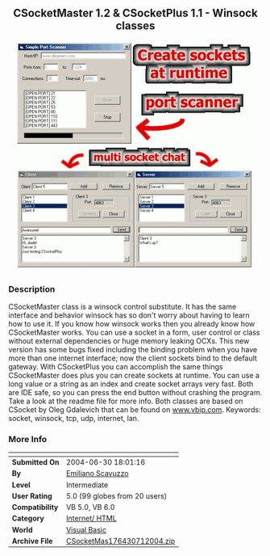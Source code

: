 ﻿<div align="center">

## CSocketMaster 1\.2 & CSocketPlus 1\.1 \- Winsock classes

<img src="PIC20047105034913.gif">
</div>

### Description

CSocketMaster class is a winsock control substitute. It has the same interface and behavior winsock has so don't worry about having to learn how to use it. If you know how winsock works then you already know how CSocketMaster works. You can use a socket in a form, user control or class without external dependencies or huge memory leaking OCXs. This new version has some bugs fixed including the binding problem when you have more than one internet interface; now the client sockets bind to the default gateway. With CSocketPlus you can accomplish the same things CSocketMaster does plus you can create sockets at runtime. You can use a long value or a string as an index and create socket arrays very fast. Both are IDE safe, so you can press the end button without crashing the program. Take a look at the readme file for more info. Both classes are based on CSocket by Oleg Gdalevich that can be found on www.vbip.com. Keywords: socket, winsock, tcp, udp, internet, lan.
 
### More Info
 


<span>             |<span>
---                |---
**Submitted On**   |2004-06-30 18:01:16
**By**             |[Emiliano Scavuzzo](https://github.com/Planet-Source-Code/PSCIndex/blob/master/ByAuthor/emiliano-scavuzzo.md)
**Level**          |Intermediate
**User Rating**    |5.0 (99 globes from 20 users)
**Compatibility**  |VB 5\.0, VB 6\.0
**Category**       |[Internet/ HTML](https://github.com/Planet-Source-Code/PSCIndex/blob/master/ByCategory/internet-html__1-34.md)
**World**          |[Visual Basic](https://github.com/Planet-Source-Code/PSCIndex/blob/master/ByWorld/visual-basic.md)
**Archive File**   |[CSocketMas176430712004\.zip](https://github.com/Planet-Source-Code/emiliano-scavuzzo-csocketmaster-1-2-csocketplus-1-1-winsock-classes__1-54681/archive/master.zip)








